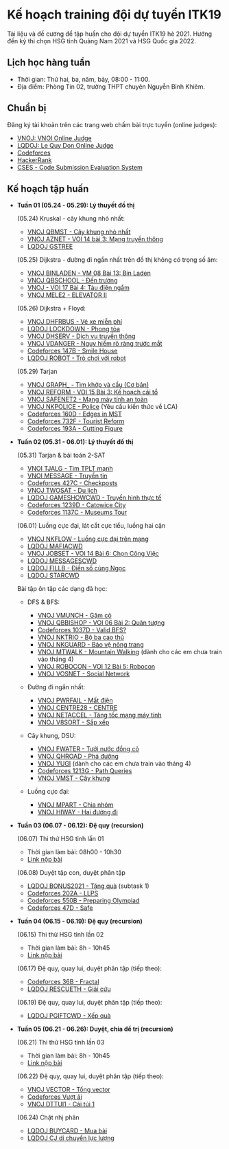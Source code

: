 # Kế hoạch training đội dự tuyển ITK19

Tài liệu và đề cương để tập huấn cho đội dự tuyển ITK19 hè 2021. Hướng đến kỳ thi chọn HSG tỉnh Quảng Nam 2021 và HSG Quốc gia 2022. 

## Lịch học hàng tuần

- Thời gian: Thứ hai, ba, năm, bảy, 08:00 - 11:00. 
- Địa điểm: Phòng Tin 02, trường THPT chuyên Nguyễn Bỉnh Khiêm.

## Chuẩn bị

Đăng ký tài khoản trên các trang web chấm bài trực tuyến (online judges):
- [VNOJ: VNOI Online Judge](https://oj.vnoi.info/)
- [LQDOJ: Le Quy Don Online Judge](https://lqdoj.edu.vn/)
- [Codeforces](https://codeforces.com/)
- [HackerRank](https://www.hackerrank.com/)
- [CSES - Code Submission Evaluation System](https://cses.fi/)

## Kế hoạch tập huấn

- **Tuần 01 (05.24 - 05.29): Lý thuyết đồ thị** 

  (05.24) Kruskal - cây khung nhỏ nhất:
  - [VNOJ QBMST - Cây khung nhỏ nhất](https://oj.vnoi.info/problem/qbmst)
  - [VNOJ AZNET - VOI 14 bài 3: Mạng truyền thông](https://oj.vnoi.info/problem/aznet)
  - [LQDOJ GSTREE](https://lqdoj.edu.vn/problem/gstreecwd)
  
  (05.25) Dijkstra - đường đi ngắn nhất trên đồ thị không có trọng số âm:
  - [VNOJ BINLADEN - VM 08 Bài 13: Bin Laden](https://oj.vnoi.info/problem/binladen)
  - [VNOJ QBSCHOOL - Đến trường](https://oj.vnoi.info/problem/qbschool)
  - [VNOJ - VOI 17 Bài 4: Tàu điện ngầm](https://oj.vnoi.info/problem/voi17metro)
  - [VNOJ MELE2 - ELEVATOR II](https://oj.vnoi.info/problem/mele2)
  
  (05.26) Dijkstra + Floyd:
  - [VNOJ DHFRBUS - Vé xe miễn phí](https://oj.vnoi.info/problem/dhfrbus)
  - [LQDOJ LOCKDOWN - Phong tỏa](https://lqdoj.edu.vn/problem/lockdowncwd)
  - [VNOJ DHSERV - Dịch vụ truyền thông](https://oj.vnoi.info/problem/dhserv)
  - [VNOJ VDANGER - Nguy hiểm rõ ràng trước mắt](https://oj.vnoi.info/problem/vdanger)
  - [Codeforces 147B - Smile House](https://codeforces.com/contest/147/problem/B)
  - [LQDOJ ROBOT - Trò chơi với robot](https://lqdoj.edu.vn/problem/robot)
  
  (05.29) Tarjan
  - [VNOJ GRAPH_ - Tìm khớp và cầu (Cơ bản)](https://oj.vnoi.info/problem/graph_)
  - [VNOJ REFORM - VOI 15 Bài 3: Kế hoạch cải tổ](https://oj.vnoi.info/problem/reform)
  - [VNOJ SAFENET2 - Mạng máy tính an toàn](https://oj.vnoi.info/problem/safenet2)
  - [VNOJ NKPOLICE - Police](https://oj.vnoi.info/problem/nkpolice) (Yêu cầu kiến thức về LCA)
  - [Codeforces 160D - Edges in MST](https://codeforces.com/contest/160/problem/D)
  - [Codeforces 732F - Tourist Reform](https://codeforces.com/contest/732/problem/F) 
  - [Codeforces 193A - Cutting Figure](https://codeforces.com/contest/193/problem/A)
  
- **Tuần 02 (05.31 - 06.01): Lý thuyết đồ thị**

  (05.31) Tarjan & bài toán 2-SAT
  - [VNOI TJALG - Tìm TPLT mạnh](https://oj.vnoi.info/problem/tjalg)
  - [VNOI MESSAGE - Truyền tin](https://oj.vnoi.info/problem/message)
  - [Codeforces 427C - Checkposts](https://codeforces.com/contest/427/problem/C) 
  - [VNOJ TWOSAT - Du lịch](https://oj.vnoi.info/problem/twosat)
  - [LQDOJ GAMESHOWCWD - Truyền hình thực tế](https://lqdoj.edu.vn/problem/gameshowcwd)
  - [Codeforces 1239D - Catowice City](https://codeforces.com/contest/1239/problem/D)
  - [Codeforces 1137C - Museums Tour](https://codeforces.com/contest/1137/problem/C)

  (06.01) Luồng cực đại, lát cắt cực tiểu, luồng hai cận
  - [VNOJ NKFLOW - Luồng cực đại trên mạng](https://oj.vnoi.info/problem/nkflow)
  - [LQDOJ MAFIACWD](https://lqdoj.edu.vn/problem/mafiacwd)
  - [VNOJ JOBSET - VOI 14 Bài 6: Chọn Công Việc](https://oj.vnoi.info/problem/jobset)
  - [LQDOJ MESSAGESCWD](https://lqdoj.edu.vn/problem/messagescwd)
  - [LQDOJ FILLB - Điền số cùng Ngọc](https://lqdoj.edu.vn/problem/fillb)
  - [LQDOJ STARCWD](https://lqdoj.edu.vn/problem/starcwd)

  Bài tập ôn tập các dạng đã học:
  
    - DFS & BFS:
      - [VNOJ VMUNCH - Gặm cỏ](https://oj.vnoi.info/problem/vmunch) 
      - [VNOJ QBBISHOP - VOI 06 Bài 2: Quân tượng](https://oj.vnoi.info/problem/qbbishop)
      - [Codeforces 1037D - Valid BFS?](https://codeforces.com/contest/1037/problem/D)
      - [VNOJ NKTRIO - Bộ ba cao thủ](https://oj.vnoi.info/problem/nktrio)
      - [VNOJ NKGUARD - Bảo vệ nông trang](https://oj.vnoi.info/problem/nkguard)
      - [VNOJ MTWALK - Mountain Walking](https://oj.vnoi.info/problem/mtwalk) (dành cho các em chưa train vào tháng 4)
      - [VNOJ ROBOCON - VOI 12 Bài 5: Robocon](https://oj.vnoi.info/problem/robocon)
      - [VNOJ VOSNET - Social Network](https://oj.vnoi.info/problem/vosnet)

    - Đường đi ngắn nhất:
      - [VNOJ PWRFAIL - Mất điện](https://oj.vnoi.info/problem/pwrfail)
      - [VNOJ CENTRE28 - CENTRE](https://oj.vnoi.info/problem/centre28)
      - [VNOJ NETACCEL - Tăng tốc mạng máy tính](https://oj.vnoi.info/problem/netaccel)
      - [VNOJ V8SORT - Sắp xếp](https://oj.vnoi.info/problem/v8sort)

    - Cây khung, DSU:
      - [VNOJ FWATER - Tưới nước đồng cỏ](https://oj.vnoi.info/problem/fwater)
      - [VNOJ QHROAD - Phá đường](https://oj.vnoi.info/problem/qhroad)
      - [VNOJ YUGI](https://oj.vnoi.info/problem/yugi) (dành cho các em chưa train vào tháng 4)
      - [Codeforces 1213G - Path Queries](https://codeforces.com/contest/1213/problem/G)
      - [VNOJ VMST - Cây khung](https://oj.vnoi.info/problem/vmst)

    - Luồng cực đại:
      - [VNOJ MPART - Chia nhóm](https://oj.vnoi.info/problem/mpart)
      - [VNOJ HIWAY - Hai đường đi](https://oj.vnoi.info/problem/hiway)

- **Tuần 03 (06.07 - 06.12): Đệ quy (recursion)**

  (06.07) Thi thử HSG tỉnh lần 01
  - Thời gian làm bài: 08h00 - 10h30
  - [Link nộp bài](https://lqdoj.edu.vn/contest/otbc01)

  (06.08) Duyệt tập con, duyệt phân tập
  - [LQDOJ BONUS2021 - Tặng quà](https://lqdoj.edu.vn/problem/bonus2021) (subtask 1)
  - [Codeforces 202A - LLPS](http://codeforces.com/contest/202/problem/A)
  - [Codeforces 550B - Preparing Olympiad](http://codeforces.com/contest/550/problem/B)
  - [Codeforces 47D - Safe](http://codeforces.com/contest/47/problem/D)

- **Tuần 04 (06.15 - 06.19): Đệ quy (recursion)**

  (06.15) Thi thử HSG tỉnh lần 02
  - Thời gian làm bài: 8h - 10h45
  - [Link nộp bài](https://lqdoj.edu.vn/contest/otbc02)

  (06.17) Đệ quy, quay lui, duyệt phân tập (tiếp theo):
  - [Codeforces 36B - Fractal](http://codeforces.com/contest/36/problem/B)
  - [LQDOJ RESCUETH - Giải cứu](https://lqdoj.edu.vn/problem/rescueth)

  (06.19) Đệ quy, quay lui, duyệt phân tập (tiếp theo):
  - [LQDOJ PGIFTCWD - Xếp quà](https://lqdoj.edu.vn/problem/pgiftcwd)

- **Tuần 05 (06.21 - 06.26): Duyệt, chia để trị (recursion)**
  
  (06.21) Thi thử HSG tỉnh lần 03
  - Thời gian làm bài: 8h - 10h45
  - [Link nộp bài](https://lqdoj.edu.vn/contest/otbc03)

  (06.22) Đệ quy, quay lui, duyệt phân tập (tiếp theo):
  - [VNOJ VECTOR - Tổng vector](https://oj.vnoi.info/problem/vector)
  - [Codeforces Vượt ải](https://codeforces.com/group/G0iFI97YZN/contest/333147/problem/A)
  - [VNOJ DTTUI1 - Cái túi 1](https://oj.vnoi.info/problem/dttui1)

  (06.24) Chặt nhị phân
  - [LQDOJ BUYCARD - Mua bài](https://lqdoj.edu.vn/problem/buycard)
  - [LQDOJ CJ di chuyển lực lượng](https://lqdoj.edu.vn/problem/cjdichuyenlucluong)
